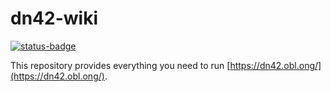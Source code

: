 # dn42-wiki

[![status-badge](https://ci.codeberg.org/api/badges/13114/status.svg)](https://ci.codeberg.org/repos/13114)

This repository provides everything you need to run [https://dn42.obl.ong/](https://dn42.obl.ong/).
